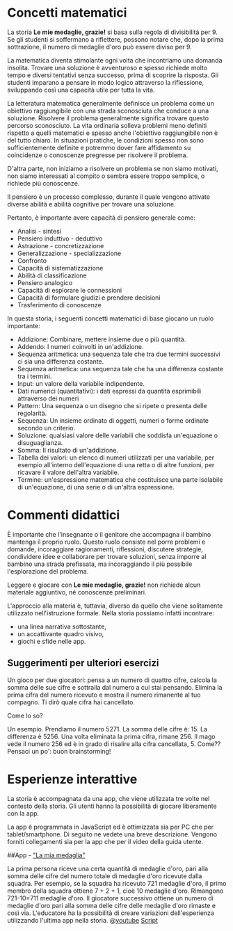 # Concetti matematici

La storia **Le mie medaglie, grazie!** si basa sulla regola di divisibilità per 9. Se gli studenti si soffermano a riflettere, possono notare che, dopo la prima sottrazione, il numero di medaglie d'oro può essere diviso per 9.

La matematica diventa stimolante ogni volta che incontriamo una domanda insolita. Trovare una soluzione è avventuroso e spesso richiede molto tempo e diversi tentativi senza successo, prima di scoprire la risposta. Gli studenti imparano a pensare in modo logico attraverso la riflessione, sviluppando così una capacità utile per tutta la vita.

La letteratura matematica generalmente definisce un problema come un obiettivo raggiungibile con una strada sconosciuta che conduce a una soluzione. Risolvere il problema generalmente significa trovare questo percorso sconosciuto. La vita ordinaria solleva problemi meno definiti rispetto a quelli matematici e spesso anche l'obiettivo raggiungibile non è del tutto chiaro. In situazioni pratiche, le condizioni spesso non sono sufficientemente definite e potremmo dover fare affidamento su coincidenze o conoscenze pregresse per risolvere il problema.

D'altra parte, non iniziamo a risolvere un problema se non siamo motivati, non siamo interessati al compito o sembra essere troppo semplice, o richiede più conoscenze.

Il pensiero è un processo complesso, durante il quale vengono attivate diverse abilità e abilità cognitive per trovare una soluzione.

Pertanto, è importante avere capacità di pensiero generale come: 
+ Analisi - sintesi
+ Pensiero induttivo - deduttivo
+ Astrazione - concretizzazione
+ Generalizzazione - specializzazione
+ Confronto
+ Capacità di sistematizzazione
+ Abilità di classificazione
+ Pensiero analogico
+ Capacità di esplorare le connessioni
+ Capacità di formulare giudizi e prendere decisioni
+ Trasferimento di conoscenze

In questa storia, i seguenti concetti matematici di base giocano un ruolo importante: 


+ Addizione: Combinare, mettere insieme due o più quantità.
+ Addendo: I numeri coinvolti in un'addizione. 
+ Sequenza aritmetica: una sequenza tale che tra due termini successivi ci sia una differenza costante.
+ Sequenza aritmetica: una sequenza tale che ha una differenza costante tra i termini.
+ Input: un valore della variabile indipendente.
+ Dati numerici (quantitativi): i dati espressi da quantità esprimibili attraverso dei numeri
+ Pattern: Una sequenza o un disegno che si ripete o presenta delle regolarità. 
+ Sequenza: Un insieme ordinato di oggetti, numeri o forme ordinate secondo un criterio.
+ Soluzione: qualsiasi valore delle variabili che soddisfa un'equazione o disuguaglianza.
+ Somma: Il risultato di un'addizione.
+ Tabella dei valori: un elenco di numeri utilizzati per una variabile, per esempio all'interno dell'equazione di una retta o di altre funzioni, per ricavare il valore dell'altra variabile.
+ Termine: un'espressione matematica che costituisce una parte isolabile di un'equazione, di una serie o di un'altra espressione. 


# Commenti didattici

È importante che l'insegnante o il genitore che accompagna il bambino mantenga il proprio ruolo. Questo ruolo consiste nel porre problemi e domande, incoraggiare ragionamenti, riflessioni, discutere strategie, condividere idee e collaborare per trovare soluzioni, senza imporre al bambino una strada prefissata, ma incoraggiando il più possibile l'esplorazione del problema.

Leggere e giocare con **Le mie medaglie, grazie!** non richiede alcun materiale aggiuntivo, né conoscenze preliminari.

L'approccio alla materia è, tuttavia, diverso da quello che viene solitamente utilizzato nell'istruzione formale. Nella storia possiamo infatti incontrare:
+ una linea narrativa sottostante,
+ un accattivante quadro visivo,
+ giochi e sfide nelle app. 

## Suggerimenti per ulteriori esercizi
Un gioco per due giocatori: pensa a un numero di quattro cifre, calcola la somma delle sue cifre e sottraila dal numero a cui stai pensando. Elimina la prima cifra del numero ricevuto e mostra il numero rimanente al tuo compagno. Ti dirò quale cifra hai cancellato.

Come lo so?

Un esempio. Prendiamo il numero 5271. La somma delle cifre è: 15.
La differenza è 5256. Una volta eliminata la prima cifra, rimane 256.
Il mago vede il numero 256 ed è in grado di risalire alla cifra cancellata, 5. Come??
Pensaci un po': buon brainstorming! 


# Esperienze interattive 
La storia è accompagnata da una app, che viene utilizzata tre volte nel contesto della storia. Gli utenti hanno la possibilità di giocare liberamente con la app.

La app è programmata in JavaScript ed è ottimizzata sia per PC che per tablet/smartphone. Di seguito ne vedete una breve descrizione. Vengono forniti collegamenti sia per la app che per il video della guida utente. 

##App - ["La mia medaglia"]($HUB_URL/story/my-gold-please/?actionLink=app1)

La prima persona riceve una certa quantità di medaglie d'oro, pari alla somma delle cifre del numero totale di medaglie d'oro ricevute dalla squadra. Per esempio, se la squadra ha ricevuto 721 medaglie d'oro, il primo membro della squadra ottiene 7 + 2 + 1, cioè 10 medaglie d'oro. Rimangono 721-10=711 medaglie d'oro. Il giocatore successivo ottiene un numero di medaglie d'oro pari alla somma delle cifre delle medaglie d'oro rimaste e così via.
L'educatore ha la possibilità di creare variazioni dell'esperienza utilizzando l'ultima app nella storia.
@[youtube](A1vXg_DSolc?_align-center_)
[Script](/stories/logi-3/transcripts/Script1.pdf)